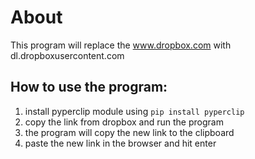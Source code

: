 # About
 This program will replace the www.dropbox.com with dl.dropboxusercontent.com

## How to use the program:
1.  install pyperclip module using `pip install pyperclip`
2.  copy the link from dropbox and run the program
3.  the program will copy the new link to the clipboard
4.  paste the new link in the browser and hit enter

    



